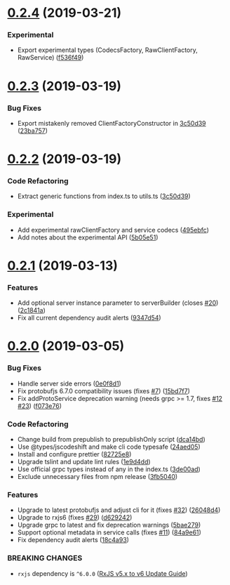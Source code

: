 <a name="0.2.4"></a>

# [0.2.4](https://github.com/kondi/rxjs-grpc/compare/v0.2.3...v0.2.4) (2019-03-21)

### Experimental

- Export experimental types (CodecsFactory, RawClientFactory, RawService) ([f536f49](https://github.com/kondi/rxjs-grpc/commit/f536f49))

<a name="0.2.3"></a>

# [0.2.3](https://github.com/kondi/rxjs-grpc/compare/v0.2.2...v0.2.3) (2019-03-19)

### Bug Fixes

- Export mistakenly removed ClientFactoryConstructor in [3c50d39](https://github.com/kondi/rxjs-grpc/commit/3c50d39) ([23ba757](https://github.com/kondi/rxjs-grpc/commit/23ba757))

<a name="0.2.2"></a>

# [0.2.2](https://github.com/kondi/rxjs-grpc/compare/v0.2.1...v0.2.2) (2019-03-19)

### Code Refactoring

- Extract generic functions from index.ts to utils.ts ([3c50d39](https://github.com/kondi/rxjs-grpc/commit/3c50d39))

### Experimental

- Add experimental rawClientFactory and service codecs ([495ebfc](https://github.com/kondi/rxjs-grpc/commit/495ebfc))
- Add notes about the experimental API ([5b05e51](https://github.com/kondi/rxjs-grpc/commit/5b05e51))

<a name="0.2.1"></a>

# [0.2.1](https://github.com/kondi/rxjs-grpc/compare/v0.2.0...v0.2.1) (2019-03-13)

### Features

- Add optional server instance parameter to serverBuilder (closes [#20](https://github.com/kondi/rxjs-grpc/issues/20)) ([2c1841a](https://github.com/kondi/rxjs-grpc/commit/2c1841a))
- Fix all current dependency audit alerts ([9347d54](https://github.com/kondi/rxjs-grpc/commit/9347d54))

<a name="0.2.0"></a>

# [0.2.0](https://github.com/kondi/rxjs-grpc/compare/v0.1.7...v0.2.0) (2019-03-05)

### Bug Fixes

- Handle server side errors ([0e0f8d1](https://github.com/kondi/rxjs-grpc/commit/0e0f8d1))
- Fix protobufjs 6.7.0 compatibility issues (fixes [#7](https://github.com/kondi/rxjs-grpc/issues/7)) ([15bd7f7](https://github.com/kondi/rxjs-grpc/commit/15bd7f7))
- Fix addProtoService deprecation warning (needs grpc >= 1.7, fixes [#12](https://github.com/kondi/rxjs-grpc/issues/12) [#23](https://github.com/kondi/rxjs-grpc/issues/23)) ([f073e76](https://github.com/kondi/rxjs-grpc/commit/f073e76))

### Code Refactoring

- Change build from prepublish to prepublishOnly script ([dca14bd](https://github.com/kondi/rxjs-grpc/commit/dca14bd))
- Use @types/jscodeshift and make cli code typesafe ([24aed05](https://github.com/kondi/rxjs-grpc/commit/24aed05))
- Install and configure prettier ([82725e8](https://github.com/kondi/rxjs-grpc/commit/82725e8))
- Upgrade tslint and update lint rules ([1e9d4dd](https://github.com/kondi/rxjs-grpc/commit/1e9d4dd))
- Use official grpc types instead of any in the index.ts ([3de00ad](https://github.com/kondi/rxjs-grpc/commit/3de00ad))
- Exclude unnecessary files from npm release ([3fb5040](https://github.com/kondi/rxjs-grpc/commit/3fb5040))

### Features

- Upgrade to latest protobufjs and adjust cli for it (fixes [#32](https://github.com/kondi/rxjs-grpc/issues/32)) ([26048d4](https://github.com/kondi/rxjs-grpc/commit/26048d4))
- Upgrade to rxjs6 (fixes [#29](https://github.com/kondi/rxjs-grpc/issues/29)) ([d629242](https://github.com/kondi/rxjs-grpc/commit/d629242))
- Upgrade grpc to latest and fix deprecation warnings ([5bae279](https://github.com/kondi/rxjs-grpc/commit/5bae279))
- Support optional metadata in service calls (fixes [#11](https://github.com/kondi/rxjs-grpc/issues/11)) ([84a9e61](https://github.com/kondi/rxjs-grpc/commit/84a9e61))
- Fix dependency audit alerts ([18c4a93](https://github.com/kondi/rxjs-grpc/commit/18c4a93))

### BREAKING CHANGES

- `rxjs` dependency is `^6.0.0` ([RxJS v5.x to v6 Update Guide](https://github.com/ReactiveX/rxjs/blob/master/docs_app/content/guide/v6/migration.md))
